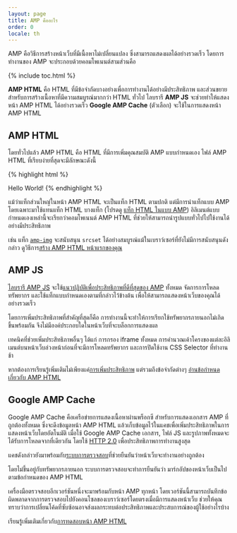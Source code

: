 ```yaml
---
layout: page
title: AMP คืออะไร
order: 0
locale: th
---
```

<amp-youtube
    data-videoid="lBTCB7yLs8Y"
    layout="responsive"
    width="480" height="270">
</amp-youtube>

AMP คือวิธีการสร้างหน้าเว็บที่มีเนื้อหาไม่เปลี่ยนแปลง ซึ่งสามารถแสดงผลได้อย่างรวดเร็ว
โดยการทำงานของ AMP จะประกอบด้วยคอมโพเนนต์สามส่วนคือ

{% include toc.html %}

**AMP HTML** คือ HTML ที่มีข้อจำกัดบางอย่างเพื่อการทำงานได้อย่างมีประสิทธิภาพ
และส่วนขยายสำหรับการสร้างเนื้อหาที่มีความสมบูรณ์มากกว่า HTML ทั่วไป
ไลบรารี **AMP JS** จะช่วยทำให้แสดงหน้า AMP HTML ได้อย่างรวดเร็ว
**Google AMP Cache** (ตัวเลือก) จะใช้ในการแสดงหน้า AMP HTML

## AMP HTML

โดยทั่วไปแล้ว AMP HTML คือ HTML ที่มีการเพิ่มคุณสมบัติ AMP แบบกำหนดเอง
ไฟล์ AMP HTML ที่เรียบง่ายที่สุดจะมีลักษณะดังนี้

{% highlight html %}
<!doctype html>
<html ⚡>
 <head>
   <meta charset="utf-8">
   <link rel="canonical" href="hello-world.html">
   <meta name="viewport" content="width=device-width,minimum-scale=1,initial-scale=1">
   <style amp-boilerplate>body{-webkit-animation:-amp-start 8s steps(1,end) 0s 1 normal both;-moz-animation:-amp-start 8s steps(1,end) 0s 1 normal both;-ms-animation:-amp-start 8s steps(1,end) 0s 1 normal both;animation:-amp-start 8s steps(1,end) 0s 1 normal both}@-webkit-keyframes -amp-start{from{visibility:hidden}to{visibility:visible}}@-moz-keyframes -amp-start{from{visibility:hidden}to{visibility:visible}}@-ms-keyframes -amp-start{from{visibility:hidden}to{visibility:visible}}@-o-keyframes -amp-start{from{visibility:hidden}to{visibility:visible}}@keyframes -amp-start{from{visibility:hidden}to{visibility:visible}}</style><noscript><style amp-boilerplate>body{-webkit-animation:none;-moz-animation:none;-ms-animation:none;animation:none}</style></noscript>
   <script async src="https://cdn.ampproject.org/v0.js"></script>
 </head>
 <body>Hello World!</body>
</html>
{% endhighlight %}

แม้ว่าแท็กส่วนใหญ่ในหน้า AMP HTML จะเป็นแท็ก HTML ตามปกติ
แต่มีการนำแท็กแบบ AMP โดยเฉพาะมาใช้แทนแท็ก HTML บางแท็ก (โปรดดู
[แท็ก HTML ในแบบ AMP](https://github.com/ampproject/amphtml/blob/master/spec/amp-html-format.md))
อิลิเมนต์แบบกำหนดเองเหล่านี้จะเรียกว่าคอมโพเนนต์ AMP HTML
ที่ช่วยให้สามารถนำรูปแบบทั่วไปไปใช้งานได้อย่างมีประสิทธิภาพ

เช่น แท็ก [`amp-img`](/docs/reference/amp-img.html)
จะสนับสนุน `srcset` ได้อย่างสมบูรณ์แม้ในเบราว์เซอร์ที่ยังไม่มีการสนับสนุนดังกล่าว
ดูวิธีการ[สร้าง AMP HTML หน้าแรกของคุณ](/docs/get_started/create_page.html)

## AMP JS

[ไลบรารี AMP JS](https://github.com/ampproject/amphtml/tree/master/src) จะใช้[แนวปฏิบัติเพื่อประสิทธิภาพที่ดีที่สุดของ AMP](/docs/get_started/technical_overview.html)
ทั้งหมด
จัดการการโหลดทรัพยากร และใช้แท็กแบบกำหนดเองตามที่กล่าวไว้ข้างต้น
เพื่อให้สามารถแสดงหน้าเว็บของคุณได้อย่างรวดเร็ว

โดยการเพิ่มประสิทธิภาพที่สำคัญที่สุดก็คือ การทำงานนี้จะทำให้การเรียกใช้ทรัพยากรภายนอกไม่เกิดขึ้นพร้อมกัน จึงไม่มีองค์ประกอบใดในหน้าเว็บที่จะบล็อกการแสดงผล

เทคนิคที่ช่วยเพิ่มประสิทธิภาพอื่นๆ ได้แก่ การกรอง iframe ทั้งหมด การคำนวณเค้าโครงของแต่ละอิลิเมนต์บนหน้าเว็บล่วงหน้าก่อนที่จะมีการโหลดทรัพยากร และการปิดใช้งาน CSS Selector ที่ทำงานช้า

หากต้องการเรียนรู้เพิ่มเติมไม่เพียงแค่[การเพิ่มประสิทธิภาพ](/docs/get_started/technical_overview.html) แต่รวมถึงข้อจำกัดต่างๆ [อ่านข้อกำหนดเกี่ยวกับ AMP HTML](https://github.com/ampproject/amphtml/blob/master/spec/amp-html-format.md)

## Google AMP Cache

Google AMP Cache คือเครือข่ายการแสดงเนื้อหาผ่านพร็อกซี
สำหรับการแสดงเอกสาร AMP ที่ถูกต้องทั้งหมด
ซึ่งจะดึงข้อมูลหน้า AMP HTML แล้วเก็บข้อมูลไว้ในแคชเพื่อเพิ่มประสิทธิภาพในการแสดงหน้าเว็บโดยอัตโนมัติ
เมื่อใช้ Google AMP Cache เอกสาร, ไฟล์ JS และรูปภาพทั้งหมดจะได้รับการโหลดจากที่เดียวกัน โดยใช้
[HTTP 2.0](https://http2.github.io/)
เพื่อประสิทธิภาพการทำงานสูงสุด

แคชดังกล่าวยังมาพร้อมกับ[ระบบการตรวจสอบ](https://github.com/ampproject/amphtml/tree/master/validator)ที่ช่วยยืนยันว่าหน้าเว็บจะทำงานอย่างถูกต้อง


โดยไม่ขึ้นอยู่กับทรัพยากรภายนอก
ระบบการตรวจสอบจะทำการยืนยันว่า
มาร์กอัปของหน้าเว็บเป็นไปตามข้อกำหนดของ AMP HTML

เครื่องมือตรวจสอบอีกเวอร์ชันหนึ่งจะมาพร้อมกับหน้า AMP ทุกหน้า โดยเวอร์ชันนี้สามารถบันทึกข้อผิดพลาดจากการตรวจสอบไปยังคอนโซลของเบราว์เซอร์โดยตรงเมื่อมีการแสดงหน้าเว็บ
ช่วยให้คุณทราบว่าการเปลี่ยนโค้ดที่ซับซ้อนอาจส่งผลกระทบต่อประสิทธิภาพและประสบการณ์ของผู้ใช้อย่างไรบ้าง


เรียนรู้เพิ่มเติมเกี่ยวกับ[การทดสอบหน้า AMP HTML](/docs/guides/validate.html)
